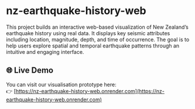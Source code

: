 # nz-earthquake-history-web
This project builds an interactive web-based visualization of New Zealand’s earthquake history using real data. It displays key seismic attributes including location, magnitude, depth, and time of occurrence. The goal is to help users explore spatial and temporal earthquake patterns through an intuitive and engaging interface.

## 🌐 Live Demo
You can visit our visualisation prototype here:  
👉 [https://nz-earthquake-history-web.onrender.com](https://nz-earthquake-history-web.onrender.com)